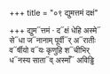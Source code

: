 +++
title = "०९ द्युमत्तमं दक्षं"

+++
द्युम᳓त्तमं · द᳓क्षं धेहि अस्मे᳓  
से᳓धा ज᳓नानाम् पूर्वी᳓र् अ᳓रातीः  
व᳓र्षीयो व᳓यः कृणुहि श᳓चीभिर्  
ध᳓नस्य साता᳓व् अस्माँ᳓ अविड्ढि